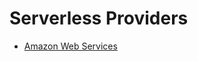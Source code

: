 <!--
title: Serverless Providers
layout: Doc
-->

# Serverless Providers

* [Amazon Web Services](aws)